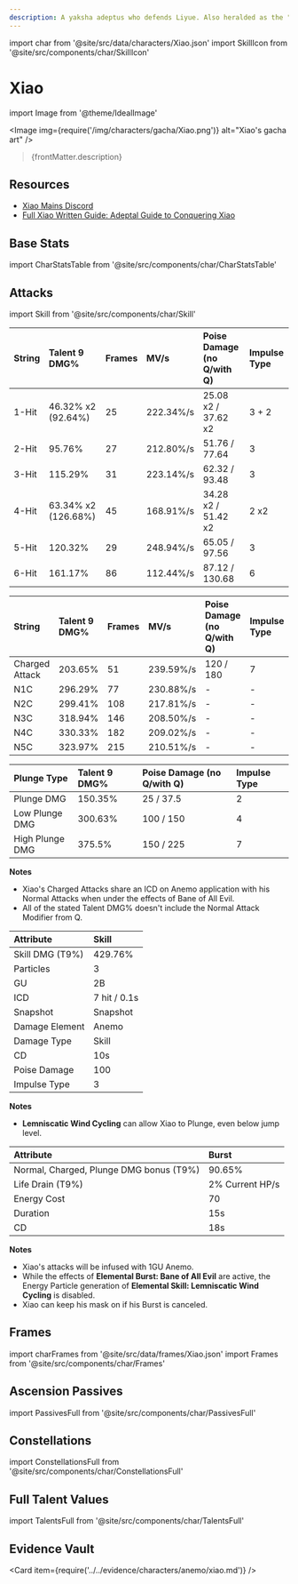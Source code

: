 ```yaml
---
description: A yaksha adeptus who defends Liyue. Also heralded as the "Conqueror of Demons" and "Vigilant Yaksha."
---
```


import char from '@site/src/data/characters/Xiao.json'
import SkillIcon from '@site/src/components/char/SkillIcon'

# Xiao

import Image from '@theme/IdealImage'

<Image img={require('/img/characters/gacha/Xiao.png')} alt="Xiao's gacha art" />
<blockquote>{frontMatter.description}</blockquote>

## Resources

* [Xiao Mains Discord](https://discord.gg/Xiao)
* [Full Xiao Written Guide: Adeptal Guide to Conquering Xiao](https://keqingmains.com/xiao/)

## Base Stats

import CharStatsTable from '@site/src/components/char/CharStatsTable'

<CharStatsTable char={char} />

## Attacks

import Skill from '@site/src/components/char/Skill'

<Tabs>
<TabItem value='na' label='Normal Attacks'>
<SkillIcon char={char} skill='na' />
<div class='talent-columns'>
<Skill char={char} skill='na' sectionFilter='Normal Attack' />

| String | Talent 9 DMG%         | Frames | MV/s      | Poise Damage \(no Q/with Q\) | Impulse Type |
| :----- | :-------------------- | :----- | :-------- | :--------------------------- | :----------- |
| 1-Hit  | 46.32% x2 \(92.64%\)  | 25     | 222.34%/s | 25.08 x2 / 37.62 x2          | 3 + 2        |
| 2-Hit  | 95.76%                | 27     | 212.80%/s | 51.76 / 77.64                | 3            |
| 3-Hit  | 115.29%               | 31     | 223.14%/s | 62.32 / 93.48                | 3            |
| 4-Hit  | 63.34% x2 \(126.68%\) | 45     | 168.91%/s | 34.28 x2 / 51.42 x2          | 2 x2         |
| 5-Hit  | 120.32%               | 29     | 248.94%/s | 65.05 / 97.56                | 3            |
| 6-Hit  | 161.17%               | 86     | 112.44%/s | 87.12 / 130.68               | 6            |

</div>
<div class='talent-columns'>
<Skill char={char} skill='na' sectionFilter='Charged Attack' />

| String         | Talent 9 DMG% | Frames | MV/s      | Poise Damage \(no Q/with Q\) | Impulse Type |
| :------------- | :------------ | :----- | :-------- | :--------------------------- | :----------- |
| Charged Attack | 203.65%       | 51     | 239.59%/s | 120 / 180                    | 7            |
| N1C            | 296.29%       | 77     | 230.88%/s | -                            | -            |
| N2C            | 299.41%       | 108    | 217.81%/s | -                            | -            |
| N3C            | 318.94%       | 146    | 208.50%/s | -                            | -            |
| N4C            | 330.33%       | 182    | 209.02%/s | -                            | -            |
| N5C            | 323.97%       | 215    | 210.51%/s | -                            | -            |

</div>
<div class='talent-columns'>
<Skill char={char} skill='na' sectionFilter='Plunging Attack' />

| Plunge Type     | Talent 9 DMG% | Poise Damage \(no Q/with Q\) | Impulse Type |
| :-------------- | :------------ | :--------------------------- | :----------- |
| Plunge DMG      | 150.35%       | 25 / 37.5                    | 2            |
| Low Plunge DMG  | 300.63%       | 100 / 150                    | 4            |
| High Plunge DMG | 375.5%        | 150 / 225                    | 7            |

</div>

**Notes**

* Xiao's Charged Attacks share an ICD on Anemo application with his Normal Attacks when under the effects of Bane of All Evil.
* All of the stated Talent DMG% doesn't include the Normal Attack Modifier from Q.

</TabItem>

<TabItem value='e' label='Skill'>
<SkillIcon char={char} skill='e' />
<div class='talent-columns'>
<Skill char={char} skill='e' />

| Attribute         | Skill        |
| :---------------- | :----------- |
| Skill DMG \(T9%\) | 429.76%      |
| Particles         | 3            |
| GU                | 2B           |
| ICD               | 7 hit / 0.1s |
| Snapshot          | Snapshot     |
| Damage Element    | Anemo        |
| Damage Type       | Skill        |
| CD                | 10s          |
| Poise Damage      | 100          |
| Impulse Type      | 3            |

</div>

**Notes**

* **Lemniscatic Wind Cycling** can allow Xiao to Plunge, even below jump level.

</TabItem>

<TabItem value='q' label='Burst'>
<SkillIcon char={char} skill='q' />
<div class='talent-columns'>
<Skill char={char} skill='q'/>

| Attribute                                 | Burst           |
| :---------------------------------------- | :-------------- |
| Normal, Charged, Plunge DMG bonus \(T9%\) | 90.65%          |
| Life Drain \(T9%\)                        | 2% Current HP/s |
| Energy Cost                               | 70              |
| Duration                                  | 15s             |
| CD                                        | 18s             |

</div>

**Notes**

* Xiao's attacks will be infused with 1GU Anemo.
* While the effects of **Elemental Burst: Bane of All Evil** are active, the Energy Particle generation of **Elemental Skill: Lemniscatic Wind Cycling** is disabled.
* Xiao can keep his mask on if his Burst is canceled.

</TabItem>
</Tabs>

## Frames

import charFrames from '@site/src/data/frames/Xiao.json'
import Frames from '@site/src/components/char/Frames'

<Frames data={charFrames} />

## Ascension Passives

import PassivesFull from '@site/src/components/char/PassivesFull'

<PassivesFull char={char} />

## Constellations

import ConstellationsFull from '@site/src/components/char/ConstellationsFull'

<ConstellationsFull char={char} />

## Full Talent Values

import TalentsFull from '@site/src/components/char/TalentsFull'

<TalentsFull char={char}/>

## Evidence Vault

<Card item={require('../../evidence/characters/anemo/xiao.md')} />
